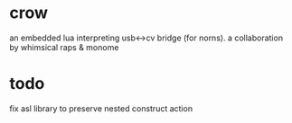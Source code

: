 # crow
an embedded lua interpreting usb<->cv bridge (for norns).
a collaboration by whimsical raps & monome

# todo
fix asl library to preserve nested construct action
